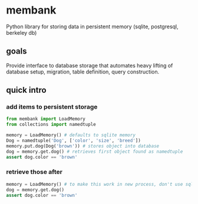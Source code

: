 # membank
Python library for storing data in persistent memory (sqlite, postgresql, berkeley db)
## goals
Provide interface to database storage that automates heavy lifting of database setup, migration, table definition, query construction.
## quick intro
### add items to persistent storage
```python
from membank import LoadMemory
from collections import namedtuple

memory = LoadMemory() # defaults to sqlite memory
Dog = namedtuple('Dog', ['color', 'size', 'breed'])
memory.put.dog(Dog('brown')) # stores object into database
dog = memory.get.dog() # retrieves first object found as namedtuple
assert dog.color == 'brown'
```
### retrieve those after
```python
memory = LoadMemory() # to make this work in new process, don't use sqlite memory
dog = memory.get.dog()
assert dog.color == 'brown'
```
